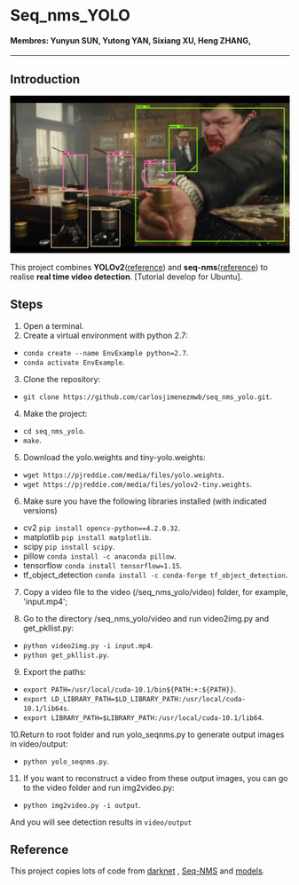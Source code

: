 # Seq_nms_YOLO

#### Membres: Yunyun SUN, Yutong YAN, Sixiang XU, Heng ZHANG, 

---

## Introduction

![](img/index.jpg) 

This project combines **YOLOv2**([reference](https://arxiv.org/abs/1506.02640)) and **seq-nms**([reference](https://arxiv.org/abs/1602.08465)) to realise **real time video detection**.
[Tutorial develop for Ubuntu].

## Steps

1. Open a terminal.
2. Create a virtual environment with python 2.7: 

  * `conda create --name EnvExample python=2.7`.
  * `conda activate EnvExample`.
  
3. Clone the repository:

  * `git clone https://github.com/carlosjimenezmwb/seq_nms_yolo.git`.
  
4. Make the project:
  * `cd seq_nms_yolo`.
  * `make`.

5. Download the yolo.weights and tiny-yolo.weights:
  * `wget https://pjreddie.com/media/files/yolo.weights`.
  * `wget https://pjreddie.com/media/files/yolov2-tiny.weights`.
  
6. Make sure you have the following libraries installed (with indicated versions)
  * cv2 `pip install opencv-python==4.2.0.32`.
  * matplotlib `pip install matplotlib`.
  * scipy `pip install scipy`.
  * pillow `conda install -c anaconda pillow`.
  * tensorflow `conda install tensorflow=1.15`.
  * tf_object_detection `conda install -c conda-forge tf_object_detection`.
  
7. Copy a video file to the video (/seq_nms_yolo/video) folder, for example, 'input.mp4';

8. Go to the directory /seq_nms_yolo/video and run video2img.py and get_pkllist.py:
  * `python video2img.py -i input.mp4`.
  * `python get_pkllist.py`.
  
9. Export the paths:
  * `export PATH=/usr/local/cuda-10.1/bin${PATH:+:${PATH}}`.
  * `export LD_LIBRARY_PATH=$LD_LIBRARY_PATH:/usr/local/cuda-10.1/lib64s`.
  * `export LIBRARY_PATH=$LIBRARY_PATH:/usr/local/cuda-10.1/lib64`.

10.Return to root folder and run yolo_seqnms.py to generate output images in video/output:
  * `python yolo_seqnms.py`.
  
11. If you want to reconstruct a video from these output images, you can go to the video folder and run img2video.py:
  * `python img2video.py -i output`.

And you will see detection results in `video/output`

## Reference

This project copies lots of code from [darknet](https://github.com/pjreddie/darknet) , [Seq-NMS](https://github.com/lrghust/Seq-NMS) and  [models](https://github.com/tensorflow/models).
